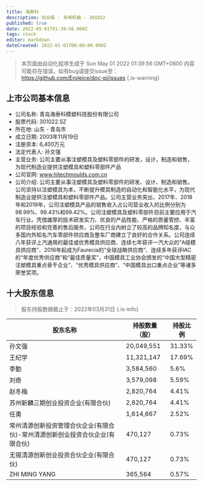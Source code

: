 ```yaml
---
title: 海泰科
description: 创业板 - 专用机械 - 301022
published: true
date: 2022-05-01T01:39:56.000Z
tags: stock
editor: markdown
dateCreated: 2022-01-01T00:00:00.000Z
---
```


> 本页面由自动化程序生成于 Sun May 01 2022 01:39:56 GMT+0800
> 内容可能存在错误，如有bug请提交issue至：https://github.com/Eroleice/doc-pi/issues
{.is-warning}

## 上市公司基本信息
- 公司名称: 青岛海泰科模塑科技股份有限公司
- 股票代码: 301022.SZ
- 所在地: 山东 - 青岛市
- 成立日期: 2003年11月19日
- 注册资本: 6,400万元
- 法定代表人: 孙文强
- 主营业务: 公司主要从事注塑模具及塑料零部件的研发，设计，制造和销售，为现代制造业提供注塑模具和塑料零部件产品
- 公司官网: www.hitechmoulds.com.cn
- 公司介绍: 公司主要从事注塑模具及塑料零部件的研发、设计、制造和销售。公司坚持以注塑模具为本，不断提升模具制造的自动化和智能化水平，为现代制造业提供注塑模具和塑料零部件产品。公司主营业务突出，2017年、2018年和2019年，公司注塑模具产品的销售收入占公司营业收入的比例分别为98.99%、99.43%和99.42%。公司注塑模具及塑料零部件目前主要应用于汽车行业。凭借雄厚的技术研发实力、优良的产品性能、严格的质量管控、丰富的项目经验和完善的售后服务，公司在行业内树立了较高的品牌知名度，与众多国内外知名汽车零部件供应商及整车厂商建立了良好的合作关系。公司连续八年获评上汽通用的最佳或优秀模具供应商、连续七年获评一汽大众的“A级模具供应商”、2016年起成为Faurecia的“全球战略供应商”、连续多年获评IAC的“年度优秀供应商”和“最佳质量奖”，中国模具工业协会颁发的“中国大型精密注塑模具重点骨干企业”、“优秀模具供应商”、“中国模具出口重点企业”等诸多荣誉奖项。


## 十大股东信息
> 股东持股数据截止于：2022年03月31日
{.is-info}

| 股东名称 | 持股数量（股） | 持股比例 |
| --- | --- | --- |
| 孙文强 | 20,049,551 | 31.33% |
| 王纪学 | 11,321,147 | 17.69% |
| 李勤 | 3,584,560 | 5.6% |
| 刘奇 | 3,579,098 | 5.59% |
| 赵冬梅 | 2,820,764 | 4.41% |
| 苏州新麟三期创业投资企业(有限合伙) | 2,820,764 | 4.41% |
| 任勇 | 1,614,667 | 2.52% |
| 常州清源创新投资管理合伙企业(有限合伙)-常州清源创新创业投资合伙企业(有限合伙) | 470,127 | 0.73% |
| 无锡清源创新创业投资合伙企业(有限合伙) | 470,127 | 0.73% |
| ZHI MING YANG | 365,564 | 0.57% |




